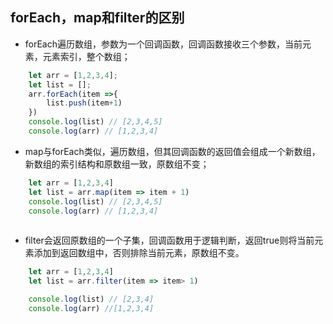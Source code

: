 <!--
 * @Author: your name
 * @Date: 2020-02-22 16:22:47
 * @LastEditTime : 2020-02-22 16:29:48
 * @LastEditors  : Please set LastEditors
 * @Description: In User Settings Edit
 * @FilePath: /fe_blog/js/29/README.md
 -->
## forEach，map和filter的区别

+ forEach遍历数组，参数为一个回调函数，回调函数接收三个参数，当前元素，元素索引，整个数组；
```js
    let arr = [1,2,3,4];
    let list = [];
    arr.forEach(item =>{
        list.push(item+1)
    })
    console.log(list) // [2,3,4,5]
    console.log(arr) // [1,2,3,4]
```

+ map与forEach类似，遍历数组，但其回调函数的返回值会组成一个新数组，新数组的索引结构和原数组一致，原数组不变；
```js
    let arr = [1,2,3,4]
    let list = arr.map(item => item + 1)
    console.log(list) // [2,3,4,5]
    console.log(arr) // [1,2,3,4]
    
```

+ filter会返回原数组的一个子集，回调函数用于逻辑判断，返回true则将当前元素添加到返回数组中，否则排除当前元素，原数组不变。
```js   
    let arr = [1,2,3,4]
    let list = arr.filter(item => item> 1)

    console.log(list) // [2,3,4]
    console.log(arr) //[1,2,3,4]
```